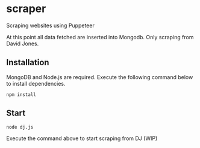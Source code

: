 # scraper
Scraping websites using Puppeteer

At this point all data fetched are inserted into Mongodb. Only scraping from David Jones.

## Installation

MongoDB and Node.js are required. Execute the following command below to install dependencies.

```
npm install
```

## Start

```
node dj.js
```

Execute the command above to start scraping from DJ (WIP)
